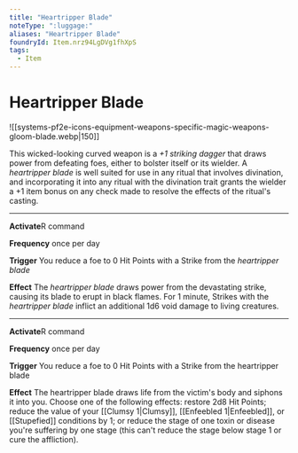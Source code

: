 ```yaml
---
title: "Heartripper Blade"
noteType: ":luggage:"
aliases: "Heartripper Blade"
foundryId: Item.nrz94LgDVg1fhXpS
tags:
  - Item
---
```


# Heartripper Blade
![[systems-pf2e-icons-equipment-weapons-specific-magic-weapons-gloom-blade.webp|150]]

This wicked-looking curved weapon is a _+1 striking dagger_ that draws power from defeating foes, either to bolster itself or its wielder. A _heartripper blade_ is well suited for use in any ritual that involves divination, and incorporating it into any ritual with the divination trait grants the wielder a +1 item bonus on any check made to resolve the effects of the ritual's casting.

* * *

**Activate**R command

**Frequency** once per day

**Trigger** You reduce a foe to 0 Hit Points with a Strike from the _heartripper blade_

**Effect** The _heartripper blade_ draws power from the devastating strike, causing its blade to erupt in black flames. For 1 minute, Strikes with the _heartripper blade_ inflict an additional 1d6 void damage to living creatures.

* * *

**Activate**R command

**Frequency** once per day

**Trigger** You reduce a foe to 0 Hit Points with a Strike from the heartripper blade

**Effect** The heartripper blade draws life from the victim's body and siphons it into you. Choose one of the following effects: restore 2d8 Hit Points; reduce the value of your [[Clumsy 1|Clumsy]], [[Enfeebled 1|Enfeebled]], or [[Stupefied]] conditions by 1; or reduce the stage of one toxin or disease you're suffering by one stage (this can't reduce the stage below stage 1 or cure the affliction).
